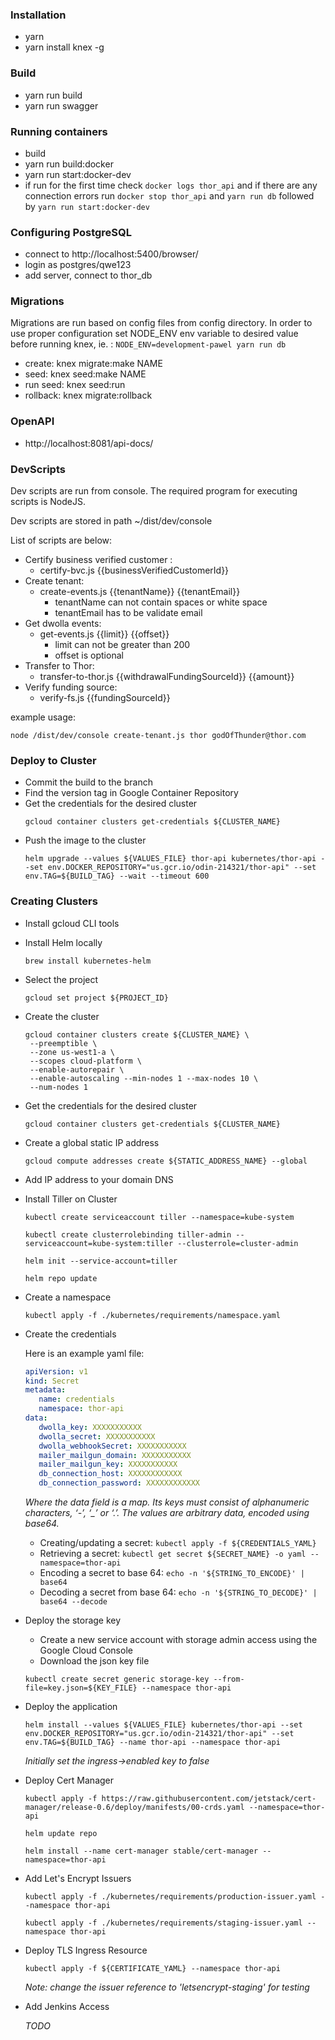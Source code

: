 ### Installation
* yarn
* yarn install knex -g

### Build
* yarn run build
* yarn run swagger

### Running containers
* build
* yarn run build:docker
* yarn run start:docker-dev
* if run for the first time check ```docker logs thor_api``` and if there are any connection errors run ```docker stop thor_api```
and ```yarn run db``` followed by ```yarn run start:docker-dev```

### Configuring PostgreSQL
* connect to http://localhost:5400/browser/
* login as postgres/qwe123
* add server, connect to thor_db

### Migrations
Migrations are run based on config files from config directory. In order to use proper configuration set NODE_ENV env variable to desired value before running knex, ie. : ```NODE_ENV=development-pawel yarn run db```
* create: knex migrate:make NAME
* seed: knex seed:make NAME
* run seed: knex seed:run
* rollback: knex migrate:rollback

### OpenAPI
* http://localhost:8081/api-docs/

### DevScripts
Dev scripts are run from console. The required program for executing scripts is NodeJS.
 
Dev scripts are stored in path ~/dist/dev/console 
 
List of scripts are below:
* Certify business verified customer :
   * certify-bvc.js {{businessVerifiedCustomerId}}
* Create tenant:
   * create-events.js {{tenantName}} {{tenantEmail}}
      - tenantName can not contain spaces or white space
      - tenantEmail has to be validate email
* Get dwolla events:
   * get-events.js {{limit}} {{offset}}
      - limit can not be greater than 200
      - offset is optional  
* Transfer to Thor:
   * transfer-to-thor.js {{withdrawalFundingSourceId}} {{amount}}
* Verify funding source:
   * verify-fs.js {{fundingSourceId}}
    
 
example usage:
```
node /dist/dev/console create-tenant.js thor godOfThunder@thor.com
```

### Deploy to Cluster
* Commit the build to the branch
* Find the version tag in Google Container Repository
* Get the credentials for the desired cluster
   ```
   gcloud container clusters get-credentials ${CLUSTER_NAME}
   ```
* Push the image to the cluster
   ```
   helm upgrade --values ${VALUES_FILE} thor-api kubernetes/thor-api --set env.DOCKER_REPOSITORY="us.gcr.io/odin-214321/thor-api" --set env.TAG=${BUILD_TAG} --wait --timeout 600
   ```

### Creating Clusters
* Install gcloud CLI tools
* Install Helm locally 
   ```
   brew install kubernetes-helm
   ```
* Select the project
   ```
   gcloud set project ${PROJECT_ID}
   ```
* Create the cluster
   ```
   gcloud container clusters create ${CLUSTER_NAME} \
    --preemptible \
    --zone us-west1-a \
    --scopes cloud-platform \
    --enable-autorepair \
    --enable-autoscaling --min-nodes 1 --max-nodes 10 \
    --num-nodes 1
   ```
* Get the credentials for the desired cluster 
   ```
   gcloud container clusters get-credentials ${CLUSTER_NAME}
   ```
* Create a global static IP address
   ```
   gcloud compute addresses create ${STATIC_ADDRESS_NAME} --global
   ```
* Add IP address to your domain DNS
* Install Tiller on Cluster 
   ```
   kubectl create serviceaccount tiller --namespace=kube-system

   kubectl create clusterrolebinding tiller-admin --serviceaccount=kube-system:tiller --clusterrole=cluster-admin
   
   helm init --service-account=tiller
   
   helm repo update
   ```
* Create a namespace
   ```
   kubectl apply -f ./kubernetes/requirements/namespace.yaml
   ```
* Create the credentials

   Here is an example yaml file:

   ```yaml
   apiVersion: v1
   kind: Secret
   metadata:
      name: credentials
      namespace: thor-api
   data:
      dwolla_key: XXXXXXXXXXX
      dwolla_secret: XXXXXXXXXXX
      dwolla_webhookSecret: XXXXXXXXXXX
      mailer_mailgun_domain: XXXXXXXXXXX
      mailer_mailgun_key: XXXXXXXXXXX
      db_connection_host: XXXXXXXXXXXX
      db_connection_password: XXXXXXXXXXXX
   ```
   *Where the data field is a map. Its keys must consist of alphanumeric characters, ‘-’, ‘_’ or ‘.’. The values are arbitrary data, encoded using base64.*
   * Creating/updating a secret: ```kubectl apply -f ${CREDENTIALS_YAML}```
   * Retrieving a secret: ```kubectl get secret ${SECRET_NAME} -o yaml --namespace=thor-api```
   * Encoding a secret to base 64: ```echo -n '${STRING_TO_ENCODE}' | base64```
   * Decoding a secret from base 64: ```echo -n '${STRING_TO_DECODE}' | base64 --decode```
* Deploy the storage key
   * Create a new service account with storage admin access using the Google Cloud Console
   * Download the json key file
   ```
   kubectl create secret generic storage-key --from-file=key.json=${KEY_FILE} --namespace thor-api
   ```
* Deploy the application
   ```
   helm install --values ${VALUES_FILE} kubernetes/thor-api --set env.DOCKER_REPOSITORY="us.gcr.io/odin-214321/thor-api" --set env.TAG=${BUILD_TAG} --name thor-api --namespace thor-api
   ```
   *Initially set the ingress->enabled key to false*
* Deploy Cert Manager
   ```
   kubectl apply -f https://raw.githubusercontent.com/jetstack/cert-manager/release-0.6/deploy/manifests/00-crds.yaml --namespace=thor-api
   
   helm update repo
   
   helm install --name cert-manager stable/cert-manager --namespace=thor-api
   ```
* Add Let's Encrypt Issuers
   ```
   kubectl apply -f ./kubernetes/requirements/production-issuer.yaml --namespace thor-api

   kubectl apply -f ./kubernetes/requirements/staging-issuer.yaml --namespace thor-api
   ```
* Deploy TLS Ingress Resource
   ```
   kubectl apply -f ${CERTIFICATE_YAML} --namespace thor-api
   ```
   *Note: change the issuer reference to 'letsencrypt-staging' for testing*
* Add Jenkins Access

   *TODO*

